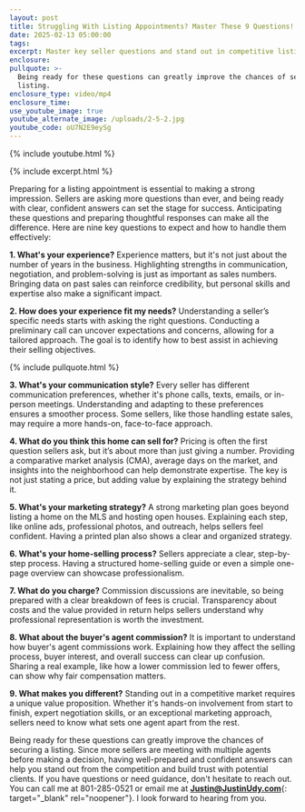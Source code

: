 ```yaml
---
layout: post
title: Struggling With Listing Appointments? Master These 9 Questions!
date: 2025-02-13 05:00:00
tags:
excerpt: Master key seller questions and stand out in competitive listing pitches.
enclosure:
pullquote: >-
  Being ready for these questions can greatly improve the chances of securing a
  listing.
enclosure_type: video/mp4
enclosure_time:
use_youtube_image: true
youtube_alternate_image: /uploads/2-5-2.jpg
youtube_code: oU7N2E9eySg
---
```

{% include youtube.html %}

{% include excerpt.html %}

Preparing for a listing appointment is essential to making a strong impression. Sellers are asking more questions than ever, and being ready with clear, confident answers can set the stage for success. Anticipating these questions and preparing thoughtful responses can make all the difference. Here are nine key questions to expect and how to handle them effectively:

**1\. What's your experience?** Experience matters, but it's not just about the number of years in the business. Highlighting strengths in communication, negotiation, and problem-solving is just as important as sales numbers. Bringing data on past sales can reinforce credibility, but personal skills and expertise also make a significant impact.

**2\. How does your experience fit my needs?** Understanding a seller’s specific needs starts with asking the right questions. Conducting a preliminary call can uncover expectations and concerns, allowing for a tailored approach. The goal is to identify how to best assist in achieving their selling objectives.

{% include pullquote.html %}

**3\. What's your communication style?** Every seller has different communication preferences, whether it's phone calls, texts, emails, or in-person meetings. Understanding and adapting to these preferences ensures a smoother process. Some sellers, like those handling estate sales, may require a more hands-on, face-to-face approach.

**4\. What do you think this home can sell for?** Pricing is often the first question sellers ask, but it’s about more than just giving a number. Providing a comparative market analysis (CMA), average days on the market, and insights into the neighborhood can help demonstrate expertise. The key is not just stating a price, but adding value by explaining the strategy behind it.

**5\. What's your marketing strategy?** A strong marketing plan goes beyond listing a home on the MLS and hosting open houses. Explaining each step, like online ads, professional photos, and outreach, helps sellers feel confident. Having a printed plan also shows a clear and organized strategy.

**6\. What's your home-selling process?** Sellers appreciate a clear, step-by-step process. Having a structured home-selling guide or even a simple one-page overview can showcase professionalism.

**7\. What do you charge?** Commission discussions are inevitable, so being prepared with a clear breakdown of fees is crucial. Transparency about costs and the value provided in return helps sellers understand why professional representation is worth the investment.

**8\. What about the buyer's agent commission?** It is important to understand how buyer's agent commissions work. Explaining how they affect the selling process, buyer interest, and overall success can clear up confusion. Sharing a real example, like how a lower commission led to fewer offers, can show why fair compensation matters.

**9\. What makes you different?** Standing out in a competitive market requires a unique value proposition. Whether it's hands-on involvement from start to finish, expert negotiation skills, or an exceptional marketing approach, sellers need to know what sets one agent apart from the rest.

Being ready for these questions can greatly improve the chances of securing a listing. Since more sellers are meeting with multiple agents before making a decision, having well-prepared and confident answers can help you stand out from the competition and build trust with potential clients. If you have questions or need guidance, don't hesitate to reach out. You can call me at 801-285-0521 or email me at [**Justin@JustinUdy.com**](Justin@JustinUdy.com){: target="_blank" rel="noopener"}. I look forward to hearing from you.